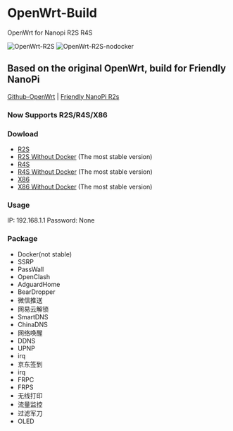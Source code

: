 # OpenWrt-Build
OpenWrt for Nanopi R2S R4S

![OpenWrt-R2S](https://github.com/XXXBRIAN/OpenWrt-Build/workflows/OpenWrt-R2S/badge.svg)
![OpenWrt-R2S-nodocker](https://github.com/XXXBRIAN/OpenWrt-Build/workflows/OpenWrt-R2S-nodocker/badge.svg)
<!--
![OpenWrt-R4S](https://github.com/XXXBRIAN/OpenWrt-Build/workflows/OpenWrt-R4S/badge.svg)
![OpenWrt-X86](https://github.com/XXXBRIAN/OpenWrt-Build/workflows/OpenWrt-X86/badge.svg)-->

## Based on the original OpenWrt, build for Friendly NanoPi
[Github-OpenWrt](https://github.com/openwrt/openwrt) | [Friendly NanoPi R2s](https://wiki.friendlyarm.com/wiki/index.php/NanoPi_R2S)

### Now Supports R2S/R4S/X86

### Dowload
- [R2S](https://github.com/XXXBRIAN/OpenWrt-Build/releases/tag/R2S)
- [R2S Without Docker](https://github.com/XXXBRIAN/OpenWrt-Build/releases/tag/R2S-nodocker) (The most stable version)
- [R4S](https://github.com/XXXBRIAN/OpenWrt-Build/releases/tag/R4S)
- [R4S Without Docker](https://github.com/XXXBRIAN/OpenWrt-Build/releases/tag/R4S-nodocker) (The most stable version)
- [X86](https://github.com/XXXBRIAN/OpenWrt-Build/releases/tag/X86)
- [X86 Without Docker](https://github.com/XXXBRIAN/OpenWrt-Build/releases/tag/X86-nodocker) (The most stable version)

### Usage
IP: 192.168.1.1 
Password: None

### Package
- Docker(not stable)
- SSRP
- PassWall
- OpenClash
- AdguardHome
- BearDropper
- 微信推送
- 网易云解锁
- SmartDNS
- ChinaDNS
- 网络唤醒
- DDNS
- UPNP
- irq
- 京东签到
- irq
- FRPC
- FRPS
- 无线打印
- 流量监控
- 过滤军刀
- OLED

